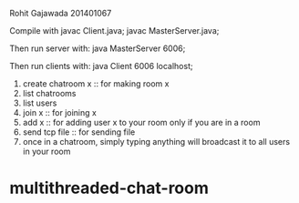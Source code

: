 Rohit Gajawada
201401067

Compile with
javac Client.java;
javac MasterServer.java;

Then run server with:
java MasterServer 6006;

Then run clients with:
java Client 6006 localhost;

1) create chatroom x :: for making room x
2) list chatrooms
3) list users
4) join x :: for joining x
5) add x :: for adding user x to your room only if you are in a room
6) send tcp file :: for sending file
8) once in a chatroom, simply typing anything will broadcast it to all users in your room
# multithreaded-chat-room
